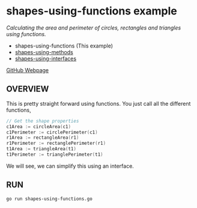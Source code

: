 # shapes-using-functions example

_Calculating the area and perimeter of circles, rectangles and triangles
using functions._

* shapes-using-functions (This example)
* [shapes-using-methods](https://github.com/JeffDeCola/my-go-examples/tree/master/basic-syntax/methods/shapes-using-methods)
* [shapes-using-interfaces](https://github.com/JeffDeCola/my-go-examples/tree/master/basic-syntax/interfaces/shapes-using-interfaces)

[GitHub Webpage](https://jeffdecola.github.io/my-go-examples/)

## OVERVIEW

This is pretty straight forward using functions.
You just call all the different functions,

```go
// Get the shape properties
c1Area := circleArea(c1)
c1Perimeter := circlePerimeter(c1)
r1Area := rectangleArea(r1)
r1Perimeter := rectanglePerimeter(r1)
t1Area := triangleArea(t1)
t1Perimeter := trianglePerimeter(t1)
```

We will see, we can simplify this using an interface.

## RUN

```bash
go run shapes-using-functions.go
```

